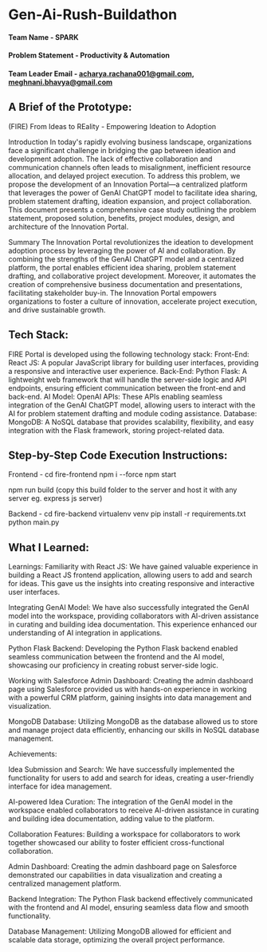# Gen-Ai-Rush-Buildathon

#### Team Name - SPARK

#### Problem Statement - Productivity & Automation

#### Team Leader Email - acharya.rachana001@gmail.com, meghnani.bhavya@gmail.com

## A Brief of the Prototype:

(FIRE) From Ideas to REality - Empowering Ideation to Adoption

Introduction
In today's rapidly evolving business landscape, organizations face a significant challenge in bridging the gap between ideation and development adoption. The lack of effective collaboration and communication channels often leads to misalignment, inefficient resource allocation, and delayed project execution. To address this problem, we propose the development of an Innovation Portal—a centralized platform that leverages the power of GenAI ChatGPT model to facilitate idea sharing, problem statement drafting, ideation expansion, and project collaboration. This document presents a comprehensive case study outlining the problem statement, proposed solution, benefits, project modules, design, and architecture of the Innovation Portal.

Summary
The Innovation Portal revolutionizes the ideation to development adoption process by leveraging the power of AI and collaboration. By combining the strengths of the GenAI ChatGPT model and a centralized platform, the portal enables efficient idea sharing, problem statement drafting, and collaborative project development. Moreover, it automates the creation of comprehensive business documentation and presentations, facilitating stakeholder buy-in. The Innovation Portal empowers organizations to foster a culture of innovation, accelerate project execution, and drive sustainable growth.

## Tech Stack:
FIRE Portal is developed using the following technology stack:
Front-End: React JS: A popular JavaScript library for building user interfaces, providing a responsive and interactive user experience.
Back-End: Python Flask: A lightweight web framework that will handle the server-side logic and API endpoints, ensuring efficient communication between the front-end and back-end.
AI Model: OpenAI APIs: These APIs enabling seamless integration of the GenAI ChatGPT model, allowing users to interact with the AI for problem statement drafting and module coding assistance.
Database: MongoDB: A NoSQL database that provides scalability, flexibility, and easy integration with the Flask framework, storing project-related data.

## Step-by-Step Code Execution Instructions:

Frontend -
cd fire-frontend
npm i --force
npm start

npm run build
(copy this build folder to the server and host it with any server eg. express js server)


Backend -
cd fire-backend
virtualenv venv
pip install -r requirements.txt
python main.py

## What I Learned:

Learnings:
Familiarity with React JS: We have gained valuable experience in building a React JS frontend application, allowing users to add and search for ideas. This gave us the insights into creating responsive and interactive user interfaces.

Integrating GenAI Model: We have also successfully integrated the GenAI model into the workspace, providing collaborators with AI-driven assistance in curating and building idea documentation. This experience enhanced our understanding of AI integration in applications.

Python Flask Backend: Developing the Python Flask backend enabled seamless communication between the frontend and the AI model, showcasing our proficiency in creating robust server-side logic.

Working with Salesforce Admin Dashboard: Creating the admin dashboard page using Salesforce provided us with hands-on experience in working with a powerful CRM platform, gaining insights into data management and visualization.

MongoDB Database: Utilizing MongoDB as the database allowed us to store and manage project data efficiently, enhancing our skills in NoSQL database management.

Achievements:

Idea Submission and Search: We have successfully implemented the functionality for users to add and search for ideas, creating a user-friendly interface for idea management.

AI-powered Idea Curation: The integration of the GenAI model in the workspace enabled collaborators to receive AI-driven assistance in curating and building idea documentation, adding value to the platform.

Collaboration Features: Building a workspace for collaborators to work together showcased our ability to foster efficient cross-functional collaboration.

Admin Dashboard: Creating the admin dashboard page on Salesforce demonstrated our capabilities in data visualization and creating a centralized management platform.

Backend Integration: The Python Flask backend effectively communicated with the frontend and AI model, ensuring seamless data flow and smooth functionality.

Database Management: Utilizing MongoDB allowed for efficient and scalable data storage, optimizing the overall project performance.

